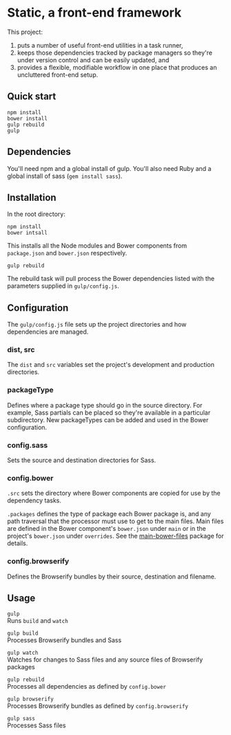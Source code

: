 # Static, a front-end framework

This project:

1. puts a number of useful front-end utilities in a task runner,
1. keeps those dependencies tracked by package managers so they're under version control and can be easily updated, and
1. provides a flexible, modifiable workflow in one place that produces an uncluttered front-end setup.


## Quick start

`npm install`  
`bower install`  
`gulp rebuild`  
`gulp`  


## Dependencies

You'll need npm and a global install of gulp. You'll also need Ruby and a global install of sass (`gem install sass`).


## Installation

In the root directory:

`npm install`  
`bower intsall`

This installs all the Node modules and Bower components from `package.json` and `bower.json` respectively.

`gulp rebuild`

The rebuild task will pull process the Bower dependencies listed with the parameters supplied in `gulp/config.js`.


## Configuration

The `gulp/config.js` file sets up the project directories and how dependencies are managed.

### dist, src

The `dist` and `src` variables set the project's development and production directories.

### packageType

Defines where a package type should go in the source directory. For example, Sass partials can be placed so they're available in a particular subdirectory. New packageTypes can be added and used in the Bower configuration.

### config.sass

Sets the source and destination directories for Sass.

### config.bower

`.src` sets the directory where Bower components are copied for use by the dependency tasks.

`.packages` defines the type of package each Bower package is, and any path traversal that the processor must use to get to the main files. Main files are defined in the Bower component's `bower.json` under `main` or in the project's `bower.json` under `overrides`. See the [main-bower-files](https://www.npmjs.org/package/main-bower-files) package for details.

### config.browserify

Defines the Browserify bundles by their source, destination and filename.


## Usage

`gulp`  
Runs `build` and `watch`

`gulp build`  
Processes Browserify bundles and Sass

`gulp watch`  
Watches for changes to Sass files and any source files of Browserify packages

`gulp rebuild`  
Processes all dependencies as defined by `config.bower`

`gulp browserify`  
Processes Browserify bundles as defined by `config.browserify`

`gulp sass`  
Processes Sass files
